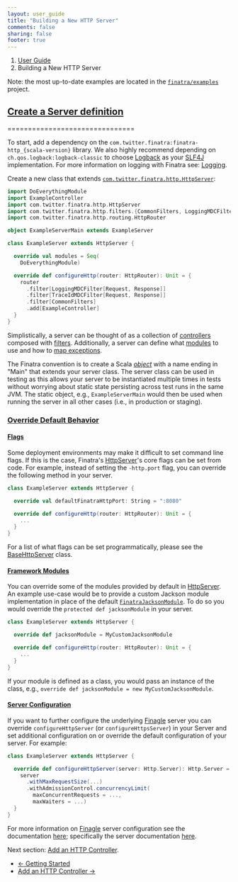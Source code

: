 ```yaml
---
layout: user_guide
title: "Building a New HTTP Server"
comments: false
sharing: false
footer: true
---
```


<ol class="breadcrumb">
  <li><a href="/finatra/user-guide">User Guide</a></li>
  <li class="active">Building a New HTTP Server</li>
</ol>

Note: the most up-to-date examples are located in the [`finatra/examples`](https://github.com/twitter/finatra/tree/master/examples) project.

## <a class="anchor" name="server-definition" href="#server-definition">Create a Server definition</a>
===============================

To start, add a dependency on the `com.twitter.finatra:finatra-http_{scala-version}` library. We also highly recommend depending on `ch.qos.logback:logback-classic` to choose [Logback](http://logback.qos.ch/) as your [SLF4J](http://www.slf4j.org/manual.html) implementation. For more information on logging with Finatra see: [Logging](/finatra/user-guide/logging).

Create a new class that extends [`com.twitter.finatra.http.HttpServer`](https://github.com/twitter/finatra/blob/develop/http/src/main/scala/com/twitter/finatra/http/HttpServer.scala):

```scala
import DoEverythingModule
import ExampleController
import com.twitter.finatra.http.HttpServer
import com.twitter.finatra.http.filters.{CommonFilters, LoggingMDCFilter, TraceIdMDCFilter}
import com.twitter.finatra.http.routing.HttpRouter

object ExampleServerMain extends ExampleServer

class ExampleServer extends HttpServer {

  override val modules = Seq(
    DoEverythingModule)

  override def configureHttp(router: HttpRouter): Unit = {
    router
      .filter[LoggingMDCFilter[Request, Response]]
      .filter[TraceIdMDCFilter[Request, Response]]
      .filter[CommonFilters]
      .add[ExampleController]
  }
}
```
<div></div>

Simplistically, a server can be thought of as a collection of [controllers](#add-controller) composed with [filters](#add-filters). Additionally, a server can define what [modules](/finatra/user-guide/getting-started#modules) to use and how to [map exceptions](#exception-mapper).

The Finatra convention is to create a Scala [*object*](https://twitter.github.io/scala_school/basics2.html#object) with a name ending in "Main" that extends your server class. The server class can be used in testing as this allows your server to be instantiated multiple times in tests without worrying about static state persisting across test runs in the same JVM. The static object, e.g., `ExampleServerMain` would then be used when running the server in all other cases (i.e., in production or staging).

### <a class="anchor" name="override-defaults" href="#override-defaults">Override Default Behavior</a>

#### <a class="anchor" name="setting-flags-from-code" href="#setting-flags-from-code">Flags</a>
Some deployment environments may make it difficult to set command line flags. If this is the case, Finatra's [HttpServer](https://github.com/twitter/finatra/blob/develop/http/src/main/scala/com/twitter/finatra/http/HttpServer.scala)'s core flags can be set from code.
For example, instead of setting the `-http.port` flag, you can override the following method in your server.

```scala
class ExampleServer extends HttpServer {

  override val defaultFinatraHttpPort: String = ":8080"

  override def configureHttp(router: HttpRouter): Unit = {
    ...
  }
}
```
<div></div>

For a list of what flags can be set programmatically, please see the [BaseHttpServer](https://github.com/twitter/finatra/blob/develop/http/src/main/scala/com/twitter/finatra/http/internal/server/BaseHttpServer.scala) class.

#### <a class="anchor" name="default-modules" href="#default-modules">Framework Modules</a>

You can override some of the modules provided by default in [HttpServer](https://github.com/twitter/finatra/blob/develop/http/src/main/scala/com/twitter/finatra/http/HttpServer.scala). An example use-case would be to provide a custom Jackson module implementation in place of the default [`FinatraJacksonModule`](https://github.com/twitter/finatra/blob/develop/jackson/src/main/scala/com/twitter/finatra/json/modules/FinatraJacksonModule.scala). To do so you would override the `protected def jacksonModule` in your server.

```scala
class ExampleServer extends HttpServer {

  override def jacksonModule = MyCustomJacksonModule

  override def configureHttp(router: HttpRouter): Unit = {
    ...
  }
}
```
<div></div>

If your module is defined as a class, you would pass an instance of the class, e.g., `override def jacksonModule = new MyCustomJacksonModule`.

#### <a class="anchor" name="server-configuration" href="#default-modules">Server Configuration</a>

If you want to further configure the underlying [Finagle](https://github.com/twitter/finagle) server you can override `configureHttpServer` (or `configureHttpsServer`) in your Server and set additional configuration on or override the default configuration of your server. For example:

```scala
class ExampleServer extends HttpServer {

  override def configureHttpServer(server: Http.Server): Http.Server = {
    server
      .withMaxRequestSize(...)
      .withAdmissionControl.concurrencyLimit(
        maxConcurrentRequests = ...,
        maxWaiters = ...)
  }
}
```
<div></div>

For more information on [Finagle](https://github.com/twitter/finagle) server configuration see the documentation [here](http://twitter.github.io/finagle/guide/Configuration.html); specifically the server documentation [here](http://twitter.github.io/finagle/guide/Servers.html).

Next section: [Add an HTTP Controller](/finatra/user-guide/build-new-http-server/controller.html).

<nav>
  <ul class="pager">
    <li class="previous"><a href="/finatra/user-guide/getting-started"><span aria-hidden="true">&larr;</span>&nbsp;Getting&nbsp;Started</a></li>
    <li class="next"><a href="/finatra/user-guide/build-new-http-server/controller.html">Add&nbsp;an&nbsp;HTTP&nbsp;Controller&nbsp;<span aria-hidden="true">&rarr;</span></a></li>
  </ul>
</nav>
